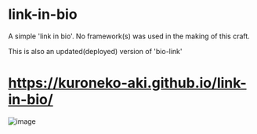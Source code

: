 # link-in-bio
A simple 'link in bio'. No framework(s) was used in the making of this craft. 

This is also an updated(deployed) version of 'bio-link'
# https://kuroneko-aki.github.io/link-in-bio/
![image](https://github.com/kuroneko-aki/link-in-bio/assets/107955065/02cda5de-2e5d-4621-a9be-bd828342a0bd)
